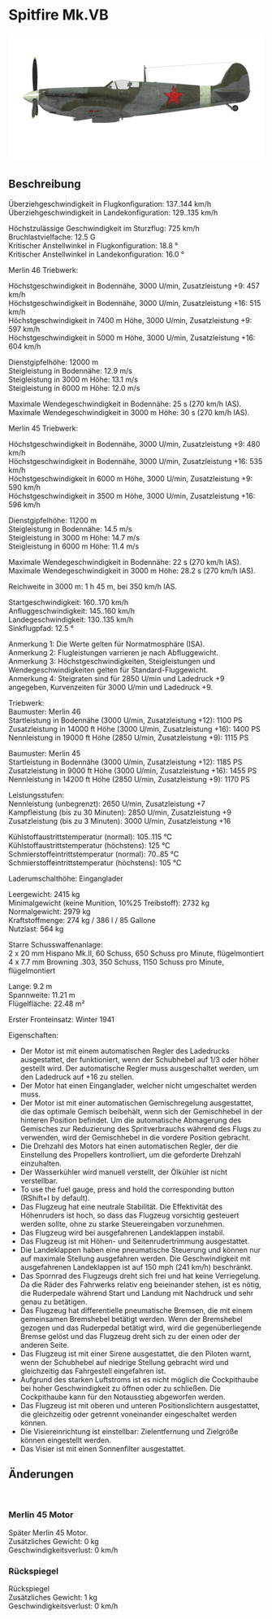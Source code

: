 # Spitfire Mk.VB  
  
![spitfiremkvb](../images/spitfiremkvb.png)  
  
## Beschreibung  
  
Überziehgeschwindigkeit in Flugkonfiguration: 137..144 km/h  
Überziehgeschwindigkeit in Landekonfiguration: 129..135 km/h  
  
Höchstzulässige Geschwindigkeit im Sturzflug: 725 km/h  
Bruchlastvielfache: 12.5 G  
Kritischer Anstellwinkel in Flugkonfiguration: 18.8 °  
Kritischer Anstellwinkel in Landekonfiguration: 16.0 °  
  
  
Merlin 46 Triebwerk:  
  
Höchstgeschwindigkeit in Bodennähe, 3000 U/min, Zusatzleistung +9: 457 km/h  
Höchstgeschwindigkeit in Bodennähe, 3000 U/min, Zusatzleistung +16: 515 km/h  
Höchstgeschwindigkeit in 7400 m Höhe, 3000 U/min, Zusatzleistung +9: 597 km/h  
Höchstgeschwindigkeit in 5000 m Höhe, 3000 U/min, Zusatzleistung +16: 604 km/h  
  
Dienstgipfelhöhe: 12000 m  
Steigleistung in Bodennähe: 12.9 m/s  
Steigleistung in 3000 m Höhe: 13.1 m/s  
Steigleistung in 6000 m Höhe: 12.0 m/s  
  
Maximale Wendegeschwindigkeit in Bodennähe: 25 s (270 km/h IAS).  
Maximale Wendegeschwindigkeit in 3000 m Höhe: 30 s (270 km/h IAS).  
  
  
Merlin 45 Triebwerk:  
  
Höchstgeschwindigkeit in Bodennähe, 3000 U/min, Zusatzleistung +9: 480 km/h  
Höchstgeschwindigkeit in Bodennähe, 3000 U/min, Zusatzleistung +16: 535 km/h  
Höchstgeschwindigkeit in 6000 m Höhe, 3000 U/min, Zusatzleistung +9: 590 km/h  
Höchstgeschwindigkeit in 3500 m Höhe, 3000 U/min, Zusatzleistung +16: 596 km/h  
  
Dienstgipfelhöhe: 11200 m  
Steigleistung in Bodennähe: 14.5 m/s  
Steigleistung in 3000 m Höhe: 14.7 m/s  
Steigleistung in 6000 m Höhe: 11.4 m/s  
  
Maximale Wendegeschwindigkeit in Bodennähe: 22 s (270 km/h IAS).  
Maximale Wendegeschwindigkeit in 3000 m Höhe: 28.2 s (270 km/h IAS).  
  
Reichweite in 3000 m: 1 h 45 m, bei 350 km/h IAS.  
  
Startgeschwindigkeit: 160..170 km/h  
Anfluggeschwindigkeit: 145..160 km/h  
Landegeschwindigkeit: 130..135 km/h  
Sinkflugpfad: 12.5 °  
  
Anmerkung 1: Die Werte gelten für Normatmosphäre (ISA).  
Anmerkung 2: Flugleistungen varrieren je nach Abfluggewicht.  
Anmerkung 3: Höchstgeschwindigkeiten, Steigleistungen und Wendegeschwindigkeiten gelten für Standard-Fluggewicht.  
Anmerkung 4: Steigraten sind für 2850 U/min und Ladedruck +9 angegeben, Kurvenzeiten für 3000 U/min und Ladedruck +9.  
  
Triebwerk:  
Baumuster: Merlin 46  
Startleistung in Bodennähe (3000 U/min, Zusatzleistung +12): 1100 PS  
Zusatzleistung in 14000 ft Höhe (3000 U/min, Zusatzleistung +16): 1400 PS  
Nennleistung in 19000 ft Höhe (2850 U/min, Zusatzleistung +9): 1115 PS  
  
Baumuster: Merlin 45  
Startleistung in Bodennähe (3000 U/min, Zusatzleistung +12): 1185 PS  
Zusatzleistung in 9000 ft Höhe (3000 U/min, Zusatzleistung +16): 1455 PS  
Nennleistung in 14200 ft Höhe (2850 U/min, Zusatzleistung +9): 1170 PS  
  
Leistungsstufen:  
Nennleistung (unbegrenzt): 2650 U/min, Zusatzleistung +7  
Kampfleistung (bis zu 30 Minuten): 2850 U/min, Zusatzleistung +9  
Zusatzleistung (bis zu 3 Minuten): 3000 U/min, Zusatzleistung +16  
  
Kühlstoffaustrittstemperatur (normal): 105..115 °C  
Kühlstoffaustrittstemperatur (höchstens): 125 °C  
Schmierstoffeintrittstemperatur (normal): 70..85 °C  
Schmierstoffeintrittstemperatur (höchstens): 105 °C  
  
Laderumschalthöhe: Einganglader  
  
Leergewicht: 2415 kg  
Minimalgewicht (keine Munition, 10%25 Treibstoff): 2732 kg  
Normalgewicht: 2979 kg  
Kraftstoffmenge: 274 kg / 386 l / 85 Gallone  
Nutzlast: 564 kg  
  
Starre Schusswaffenanlage:  
2 x 20 mm Hispano Mk.II, 60 Schuss, 650 Schuss pro Minute, flügelmontiert  
4 x 7.7 mm Browning .303, 350 Schuss, 1150 Schuss pro Minute, flügelmontiert  
  
Lange: 9.2 m  
Spannweite: 11.21 m  
Flügelfläche: 22.48 m²  
  
Erster Fronteinsatz: Winter 1941  
  
Eigenschaften:  
- Der Motor ist mit einem automatischen Regler des Ladedrucks ausgestattet, der funktioniert, wenn der Schubhebel auf 1/3 oder höher gestellt wird. Der automatische Regler muss ausgeschaltet werden, um den Ladedruck auf +16 zu stellen.  
- Der Motor hat einen Einganglader, welcher nicht umgeschaltet werden muss.  
- Der Motor ist mit einer automatischen Gemischregelung ausgestattet, die das optimale Gemisch beibehält, wenn sich der Gemischhebel in der hinteren Position befindet. Um die automatische Abmagerung des Gemisches zur Reduzierung des Spritverbrauchs während des Flugs zu verwenden, wird der Gemischhebel in die vordere Position gebracht.   
- Die Drehzahl des Motors hat einen automatischen Regler, der die Einstellung des Propellers kontrolliert, um die geforderte Drehzahl einzuhalten.  
- Der Wasserkühler wird manuell verstellt, der Ölkühler ist nicht verstellbar.  
- To use the fuel gauge, press and hold the corresponding button (RShift+I by default).  
- Das Flugzeug hat eine neutrale Stabilität. Die Effektivität des Höhenruders ist hoch, so dass das Flugzeug vorsichtig gesteuert werden sollte, ohne zu starke Steuereingaben vorzunehmen.  
- Das Flugzeug wird bei ausgefahrenen Landeklappen instabil.  
- Das Flugzeug ist mit Höhen- und Seitenrudertrimmung ausgestattet.  
- Die Landeklappen haben eine pneumatische Steuerung und können nur auf maximale Stellung ausgefahren werden. Die Geschwindigkeit mit ausgefahrenen Landeklappen ist auf 150 mph (241 km/h) beschränkt.  
- Das Spornrad des Flugzeugs dreht sich frei und hat keine Verriegelung. Da die Räder des Fahrwerks relativ eng beieinander stehen, ist es nötig, die Ruderpedale während Start und Landung mit Nachdruck und sehr genau zu betätigen.  
- Das Flugzeug hat differentielle pneumatische Bremsen, die mit einem gemeinsamen Bremshebel betätigt werden. Wenn der Bremshebel gezogen und das Ruderpedal betätigt wird, wird die gegenüberliegende Bremse gelöst und das Flugzeug dreht sich zu der einen oder der anderen Seite.  
- Das Flugzeug ist mit einer Sirene ausgestattet, die den Piloten warnt, wenn der Schubhebel auf niedrige Stellung gebracht wird und gleichzeitig das Fahrgestell eingefahren ist.  
- Aufgrund des starken Luftstroms ist es nicht möglich die Cockpithaube bei hoher Geschwindigkeit zu öffnen oder zu schließen. Die Cockpithaube kann für den Notausstieg abgeworfen werden.  
- Das Flugzeug ist mit oberen und unteren Positionslichtern ausgestattet, die gleichzeitig oder getrennt voneinander eingeschaltet werden können.  
- Die Visiereinrichtung ist einstellbar: Zielentfernung und Zielgröße können eingestellt werden.  
- Das Visier ist mit einen Sonnenfilter ausgestattet.  
  
## Änderungen  
  ﻿
  
### Merlin 45 Motor  
  
Später Merlin 45 Motor.  
Zusätzliches Gewicht: 0 kg  
Geschwindigkeitsverlust: 0 km/h  ﻿
  
### Rückspiegel  
  
Rückspiegel  
Zusätzliches Gewicht: 1 kg  
Geschwindigkeitsverlust: 0 km/h  